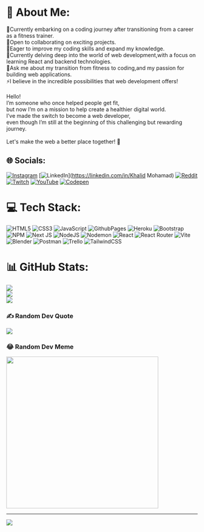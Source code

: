 # 💫 About Me:
🔭Currently embarking on a coding journey after transitioning from a career as a fitness trainer.<br>👯Open to collaborating on exciting projects.<br>🤝Eager to improve my coding skills and expand my knowledge.<br>🌱Currently delving deep into the world of web development,with a focus on learning React and backend technologies.<br>💬Ask me about my transition from fitness to coding,and my passion for building web applications.<br>⚡I believe in the incredible possibilities that web development offers!<br><br>Hello!<br>I’m someone who once helped people get fit,<br>but now I’m on a mission to help create a healthier digital world.<br>I’ve made the switch to become a web developer,<br>even though I’m still at the beginning of this challenging but rewarding journey.<br><br>Let's make the web a better place together! 🌟


## 🌐 Socials:
[![Instagram](https://img.shields.io/badge/Instagram-%23E4405F.svg?logo=Instagram&logoColor=white)](https://instagram.com/khalid_fit1) [![LinkedIn](https://img.shields.io/badge/LinkedIn-%230077B5.svg?logo=linkedin&logoColor=white)](https://linkedin.com/in/Khalid Mohamad) [![Reddit](https://img.shields.io/badge/Reddit-%23FF4500.svg?logo=Reddit&logoColor=white)](https://reddit.com/user/KDs_Life) [![Twitch](https://img.shields.io/badge/Twitch-%239146FF.svg?logo=Twitch&logoColor=white)](https://twitch.tv/KDs_Life) [![YouTube](https://img.shields.io/badge/YouTube-%23FF0000.svg?logo=YouTube&logoColor=white)](https://youtube.com/@KDs_Life1) [![Codepen](https://img.shields.io/badge/Codepen-000000?style=for-the-badge&logo=codepen&logoColor=white)](https://codepen.io/https://codepen.io/KDs-Life) 

# 💻 Tech Stack:
![HTML5](https://img.shields.io/badge/html5-%23E34F26.svg?style=flat&logo=html5&logoColor=white) ![CSS3](https://img.shields.io/badge/css3-%231572B6.svg?style=flat&logo=css3&logoColor=white) ![JavaScript](https://img.shields.io/badge/javascript-%23323330.svg?style=flat&logo=javascript&logoColor=%23F7DF1E) ![GithubPages](https://img.shields.io/badge/github%20pages-121013?style=flat&logo=github&logoColor=white) ![Heroku](https://img.shields.io/badge/heroku-%23430098.svg?style=flat&logo=heroku&logoColor=white) ![Bootstrap](https://img.shields.io/badge/bootstrap-%238511FA.svg?style=flat&logo=bootstrap&logoColor=white) ![NPM](https://img.shields.io/badge/NPM-%23CB3837.svg?style=flat&logo=npm&logoColor=white) ![Next JS](https://img.shields.io/badge/Next-black?style=flat&logo=next.js&logoColor=white) ![NodeJS](https://img.shields.io/badge/node.js-6DA55F?style=flat&logo=node.js&logoColor=white) ![Nodemon](https://img.shields.io/badge/NODEMON-%23323330.svg?style=flat&logo=nodemon&logoColor=%BBDEAD) ![React](https://img.shields.io/badge/react-%2320232a.svg?style=flat&logo=react&logoColor=%2361DAFB) ![React Router](https://img.shields.io/badge/React_Router-CA4245?style=flat&logo=react-router&logoColor=white) ![Vite](https://img.shields.io/badge/vite-%23646CFF.svg?style=flat&logo=vite&logoColor=white) ![Blender](https://img.shields.io/badge/blender-%23F5792A.svg?style=flat&logo=blender&logoColor=white) ![Postman](https://img.shields.io/badge/Postman-FF6C37?style=flat&logo=postman&logoColor=white) ![Trello](https://img.shields.io/badge/Trello-%23026AA7.svg?style=flat&logo=Trello&logoColor=white) ![TailwindCSS](https://img.shields.io/badge/tailwindcss-%2338B2AC.svg?style=flat&logo=tailwind-css&logoColor=white)
# 📊 GitHub Stats:
![](https://github-readme-stats.vercel.app/api?username=KDs-Life&theme=calm&hide_border=false&include_all_commits=false&count_private=false)<br/>
![](https://github-readme-streak-stats.herokuapp.com/?user=KDs-Life&theme=calm&hide_border=false)<br/>
![](https://github-readme-stats.vercel.app/api/top-langs/?username=KDs-Life&theme=calm&hide_border=false&include_all_commits=false&count_private=false&layout=compact)

### ✍️ Random Dev Quote
![](https://quotes-github-readme.vercel.app/api?type=horizontal&theme=radical)

### 😂 Random Dev Meme
<img src='https://randommeme-five.vercel.app/' style="height: 400px;"/>

---
[![](https://visitcount.itsvg.in/api?id=KDs-Life&icon=0&color=8)](https://visitcount.itsvg.in)

<!-- Proudly created with GPRM ( https://gprm.itsvg.in ) -->